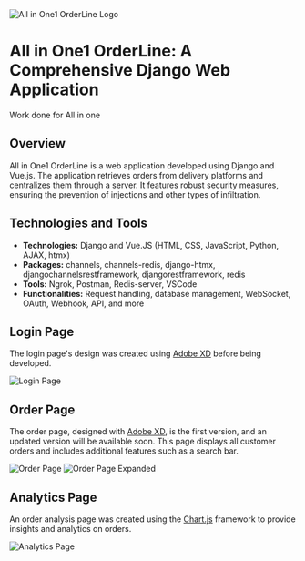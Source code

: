<!DOCTYPE html>
<html lang="en">
<head>
    <meta charset="UTF-8">
    <meta http-equiv="X-UA-Compatible" content="IE=edge">
    <meta name="viewport" content="width=device-width, initial-scale=1.0">

</head>
<body>

<img src="https://user-images.githubusercontent.com/90828091/175833466-de259052-f9b5-479e-84f6-8e50bbcb4cb6.svg" alt="All in One1 OrderLine Logo">

<h1>All in One1 OrderLine: A Comprehensive Django Web Application</h1>

<p>Work done for All in one</p>

<h2>Overview</h2>

<p>All in One1 OrderLine is a web application developed using Django and Vue.js. The application retrieves orders from delivery platforms and centralizes them through a server. It features robust security measures, ensuring the prevention of injections and other types of infiltration.</p>

<h2>Technologies and Tools</h2>

<ul>
    <li><strong>Technologies:</strong> Django and Vue.JS (HTML, CSS, JavaScript, Python, AJAX, htmx)</li>
    <li><strong>Packages:</strong> channels, channels-redis, django-htmx, djangochannelsrestframework, djangorestframework, redis</li>
    <li><strong>Tools:</strong> Ngrok, Postman, Redis-server, VSCode</li>
    <li><strong>Functionalities:</strong> Request handling, database management, WebSocket, OAuth, Webhook, API, and more</li>
</ul>

<h2>Login Page</h2>

<p>The login page's design was created using <a href="https://www.adobe.com/fr/products/xd.html">Adobe XD</a> before being developed. </p>

<img src="https://user-images.githubusercontent.com/90828091/214683032-53990162-f7a0-4312-a277-04bad3f67dfb.png" alt="Login Page">

<br>

<h2>Order Page</h2>

<p>The order page, designed with <a href="https://www.adobe.com/fr/products/xd.html">Adobe XD</a>, is the first version, and an updated version will be available soon. This page displays all customer orders and includes additional features such as a search bar.</p>

<img src="https://user-images.githubusercontent.com/90828091/214683149-79fae03b-08ed-497e-a069-dcecd1839021.png" alt="Order Page">
<img src="https://user-images.githubusercontent.com/90828091/214683528-dfcd38e5-6cb1-4226-b40b-f77a80cc3ba2.png" alt="Order Page Expanded">

<h2>Analytics Page</h2>

<p>An order analysis page was created using the <a href="https://www.chartjs.org/">Chart.js</a> framework to provide insights and analytics on orders.</p>

<img src="https://user-images.githubusercontent.com/90828091/214683328-5f0867a8-bc0c-4c0d-bb00-b418405accec.png" alt="Analytics Page">
